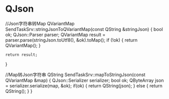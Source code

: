 # QJson

//Json字符串转Map
QVariantMap SendTaskSrv::stringJsonToQVariantMap(const QString &stringJson)
{
	bool ok;
	QJson::Parser parser;
	QVariantMap result = parser.parse(stringJson.toUtf8(), &ok).toMap();
	if (!ok) 
	{
		return QVariantMap();
	}

	return result;
}

//Map转Json字符串
QString SendTaskSrv::mapToStringJson(const QVariantMap &map)
{
	QJson::Serializer serializer;
	bool ok;
	QByteArray json = serializer.serialize(map, &ok);
	if(ok)
	{
		return QString(json);
	} 
	else 
	{
		return QString();
	}
}